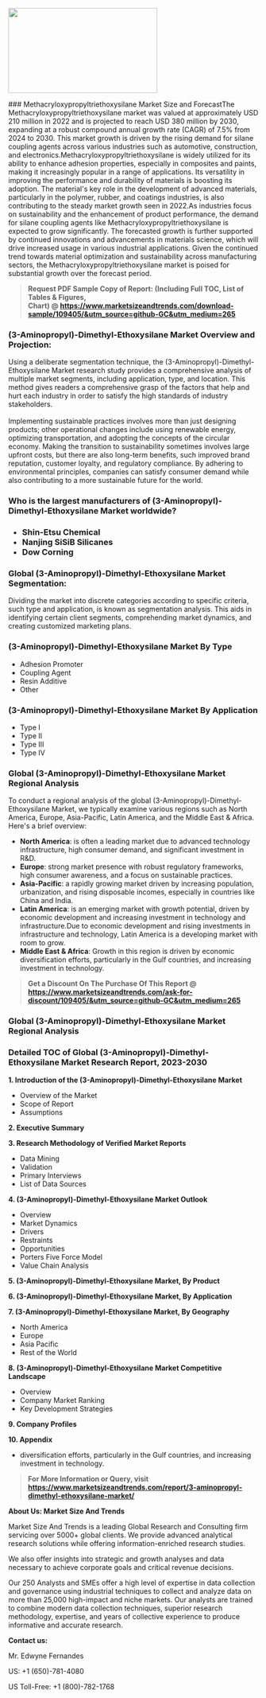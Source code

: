 <p><img class="alignnone size-medium wp-image-20088" src="https://ffe5etoiles.com/wp-content/uploads/2024/12/MST1-300x171.png" alt="" width="300" height="171" /></p>### Methacryloxypropyltriethoxysilane Market Size and ForecastThe Methacryloxypropyltriethoxysilane market was valued at approximately USD 210 million in 2022 and is projected to reach USD 380 million by 2030, expanding at a robust compound annual growth rate (CAGR) of 7.5% from 2024 to 2030. This market growth is driven by the rising demand for silane coupling agents across various industries such as automotive, construction, and electronics.Methacryloxypropyltriethoxysilane is widely utilized for its ability to enhance adhesion properties, especially in composites and paints, making it increasingly popular in a range of applications. Its versatility in improving the performance and durability of materials is boosting its adoption. The material's key role in the development of advanced materials, particularly in the polymer, rubber, and coatings industries, is also contributing to the steady market growth seen in 2022.As industries focus on sustainability and the enhancement of product performance, the demand for silane coupling agents like Methacryloxypropyltriethoxysilane is expected to grow significantly. The forecasted growth is further supported by continued innovations and advancements in materials science, which will drive increased usage in various industrial applications. Given the continued trend towards material optimization and sustainability across manufacturing sectors, the Methacryloxypropyltriethoxysilane market is poised for substantial growth over the forecast period.</p><blockquote id="" class=""><strong>Request PDF Sample Copy of Report: (Including Full TOC, List of Tables &amp; Figures, Chart)&nbsp;@&nbsp;<strong><a href="https://www.marketsizeandtrends.com/download-sample/109405/&utm_source=github-GC&utm_medium=265" target="_blank">https://www.marketsizeandtrends.com/download-sample/109405/&utm_source=github-GC&utm_medium=265</a></strong></strong></blockquote><h3 id="" class="">(3-Aminopropyl)-Dimethyl-Ethoxysilane Market&nbsp;Overview and Projection:</h3><p id="" class="">Using a deliberate segmentation technique, the (3-Aminopropyl)-Dimethyl-Ethoxysilane Market research study provides a comprehensive analysis of multiple market segments, including application, type, and location. This method gives readers a comprehensive grasp of the factors that help and hurt each industry in order to satisfy the high standards of industry stakeholders. <br /> <br />Implementing sustainable practices involves more than just designing products; other operational changes include using renewable energy, optimizing transportation, and adopting the concepts of the circular economy. Making the transition to sustainability sometimes involves large upfront costs, but there are also long-term benefits, such improved brand reputation, customer loyalty, and regulatory compliance. By adhering to environmental principles, companies can satisfy consumer demand while also contributing to a more sustainable future for the world.</p><h3 id="" class="">Who is the largest manufacturers of&nbsp;(3-Aminopropyl)-Dimethyl-Ethoxysilane Market worldwide?</h3><h3 class=""><p><ul><li>Shin-Etsu Chemical </li><li> Nanjing SiSiB Silicanes </li><li> Dow Corning</li></ul></p></h3><h3 id="" class="">Global&nbsp;(3-Aminopropyl)-Dimethyl-Ethoxysilane Market Segmentation:</h3><p id="" class="">Dividing the market into discrete categories according to specific criteria, such type and application, is known as segmentation analysis. This aids in identifying certain client segments, comprehending market dynamics, and creating customized marketing plans.</p><h3 id="" class="">(3-Aminopropyl)-Dimethyl-Ethoxysilane Market&nbsp;By Type</h3><p><p><ul><li>Adhesion Promoter </li><li> Coupling Agent </li><li> Resin Additive </li><li> Other</p></li></ul></p></p><h3 id="" class="">(3-Aminopropyl)-Dimethyl-Ethoxysilane Market&nbsp;By Application</h3><p class=""><p><ul><li>Type I </li><li> Type II </li><li> Type III </li><li> Type IV</li></ul></p></p><h3 id="" class="">Global (3-Aminopropyl)-Dimethyl-Ethoxysilane Market Regional Analysis</h3><p id="" class="">To conduct a regional analysis of the global (3-Aminopropyl)-Dimethyl-Ethoxysilane Market, we typically examine various regions such as North America, Europe, Asia-Pacific, Latin America, and the Middle East &amp; Africa. Here's a brief overview:</p><ul><li><strong>North America</strong>: is often a leading market due to advanced technology infrastructure, high consumer demand, and significant investment in R&amp;D.</li><li><strong>Europe</strong>: strong market presence with robust regulatory frameworks, high consumer awareness, and a focus on sustainable practices.</li><li><strong>Asia-Pacific</strong>: a rapidly growing market driven by increasing population, urbanization, and rising disposable incomes, especially in countries like China and India.</li><li><strong>Latin America</strong>: is an emerging market with growth potential, driven by economic development and increasing investment in technology and infrastructure.Due to economic development and rising investments in infrastructure and technology, Latin America is a developing market with room to grow.</li><li><strong>Middle East &amp; Africa</strong>: Growth in this region is driven by economic diversification efforts, particularly in the Gulf countries, and increasing investment in technology.</li></ul><blockquote id="" class=""><strong>Get a Discount On The Purchase Of This Report @ <strong><a href="https://www.marketsizeandtrends.com/ask-for-discount/109405/&utm_source=github-GC&utm_medium=265" target="_blank">https://www.marketsizeandtrends.com/ask-for-discount/109405/&utm_source=github-GC&utm_medium=265</a></strong></strong></blockquote><h3 id="" class="">Global (3-Aminopropyl)-Dimethyl-Ethoxysilane Market Regional Analysis</h3><h3 id="" class="">Detailed TOC of Global (3-Aminopropyl)-Dimethyl-Ethoxysilane Market Research Report, 2023-2030</h3><p id="" class=""><strong>1. Introduction of the (3-Aminopropyl)-Dimethyl-Ethoxysilane Market</strong></p><ul><li>Overview of the Market</li><li>Scope of Report</li><li>Assumptions</li></ul><p id="" class=""><strong>2. Executive Summary</strong></p><p id="" class=""><strong>3. Research Methodology of Verified Market Reports</strong></p><ul><li>Data Mining</li><li>Validation</li><li>Primary Interviews</li><li>List of Data Sources</li></ul><p id="" class=""><strong>4. (3-Aminopropyl)-Dimethyl-Ethoxysilane Market Outlook</strong></p><ul><li>Overview</li><li>Market Dynamics</li><li>Drivers</li><li>Restraints</li><li>Opportunities</li><li>Porters Five Force Model</li><li>Value Chain Analysis</li></ul><p id="" class=""><strong>5. (3-Aminopropyl)-Dimethyl-Ethoxysilane Market, By Product</strong></p><p id="" class=""><strong>6. (3-Aminopropyl)-Dimethyl-Ethoxysilane Market, By Application</strong></p><p id="" class=""><strong>7. (3-Aminopropyl)-Dimethyl-Ethoxysilane Market, By Geography</strong></p><ul><li>North America</li><li>Europe</li><li>Asia Pacific</li><li>Rest of the World</li></ul><p id="" class=""><strong>8. (3-Aminopropyl)-Dimethyl-Ethoxysilane Market Competitive Landscape</strong></p><ul><li>Overview</li><li>Company Market Ranking</li><li>Key Development Strategies</li></ul><p id="" class=""><strong>9. Company Profiles</strong></p><p id="" class=""><strong>10. Appendix</strong></p><ul><li>diversification efforts, particularly in the Gulf countries, and increasing investment in technology.</li></ul><blockquote id="" class=""><strong>For More Information or Query, visit <strong><strong><a href="https://www.marketsizeandtrends.com/report/3-aminopropyl-dimethyl-ethoxysilane-market/" target="_blank">https://www.marketsizeandtrends.com/report/3-aminopropyl-dimethyl-ethoxysilane-market/</a></strong></strong></strong></blockquote><p id="" class=""><strong>About Us: Market Size And Trends</strong></p><p id="" class="">Market Size And Trends is a leading Global Research and Consulting firm servicing over 5000+ global clients. We provide advanced analytical research solutions while offering information-enriched research studies.</p><p id="" class="">We also offer insights into strategic and growth analyses and data necessary to achieve corporate goals and critical revenue decisions.</p><p id="" class="">Our 250 Analysts and SMEs offer a high level of expertise in data collection and governance using industrial techniques to collect and analyze data on more than 25,000 high-impact and niche markets. Our analysts are trained to combine modern data collection techniques, superior research methodology, expertise, and years of collective experience to produce informative and accurate research.</p><p id="" class=""><strong>Contact us:</strong></p><p id="" class="">Mr. Edwyne Fernandes</p><p id="" class="">US: +1 (650)-781-4080</p><p id="" class="">US Toll-Free: +1 (800)-782-1768</p>

